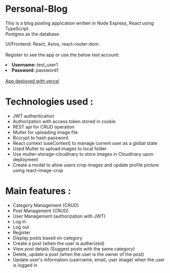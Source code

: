 # Personal-Blog
This is a blog posting application written in Node Express, React using TypeScript. </br>
Postgres as the database.

UI/Frontend: React, Axios, react-router-dom. </br>
</br>
Register to see the app or use the below test account:
<li><b>Username: </b> test_user1</li>
<li><b>Password: </b> password1</li>
</br>
<a href="https://personal-blog-frontend-deploy.vercel.app/">App deployed with vercel</a>

<h1>Technologies used :</h1> 
<ul>
  <li>JWT authentication</li> 
  <li>Authorization with access token stored in cookie</li> 
  <li>REST api for CRUD operation</li> 
  <li>Multer for uploading image file</li> 
  <li>Bccrypt to hash password</li>
  <li>React context (useContext) to manage current user as a global state</li>
  <li>Used Multer to upload images to local folder</li>
  <li>Use multer-storage-cloudinary to store images in Cloudinary upon deployment</li>
  <li>Create a modal to allow users crop images and update profile picture using react-image-crop</li>
</ul>

<h1>Main features :</h1>
<ul>
  <li>Category Management (CRUD)</li>
  <li>Post Management (CRUD)</li>
  <li>User Management (authorization with JWT)</li>
  <li>Log in</li>
  <li>Log out</li>
  <li>Register</li>
  <li>Display posts based on category</li>
  <li>Create a post (when the user is autherized)</li>
  <li>View post details (Suggest posts with the same category)</li>
  <li>Delete, update a post (when the user is the owner of the post)</li>
  <li>Update user's information (username, email, user image) when the user is logged in</li>
</ul>
